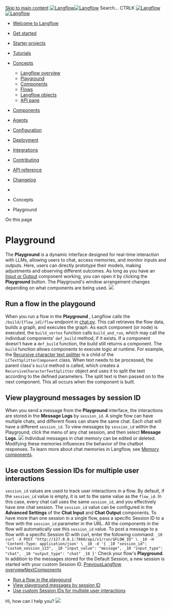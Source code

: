 [Skip to main content](https://docs.langflow.org/<#__docusaurus_skipToContent_fallback>)
[![Langflow](https://docs.langflow.org/img/langflow-logo-black.svg)![Langflow](https://docs.langflow.org/img/langflow-logo-white.svg)](https://docs.langflow.org/</>)
[](https://docs.langflow.org/<https:/github.com/langflow-ai/langflow>)[](https://docs.langflow.org/<https:/twitter.com/langflow_ai>)[](https://docs.langflow.org/<https:/discord.gg/EqksyE2EX9>)
Search...
CTRLK
[![Langflow](https://docs.langflow.org/img/langflow-logo-black.svg)![Langflow](https://docs.langflow.org/img/langflow-logo-white.svg)](https://docs.langflow.org/</>)
  * [Welcome to Langflow](https://docs.langflow.org/</>)
  * [Get started](https://docs.langflow.org/</get-started-installation>)
  * [Starter projects](https://docs.langflow.org/</starter-projects-basic-prompting>)
  * [Tutorials](https://docs.langflow.org/</tutorials-blog-writer>)
  * [Concepts](https://docs.langflow.org/</concepts-overview>)
    * [Langflow overview](https://docs.langflow.org/</concepts-overview>)
    * [Playground](https://docs.langflow.org/</concepts-playground>)
    * [Components](https://docs.langflow.org/</concepts-components>)
    * [Flows](https://docs.langflow.org/</Concepts/concepts-flows>)
    * [Langflow objects](https://docs.langflow.org/</concepts-objects>)
    * [API pane](https://docs.langflow.org/</concepts-api>)
  * [Components](https://docs.langflow.org/</components-agents>)
  * [Agents](https://docs.langflow.org/</agents-overview>)
  * [Configuration](https://docs.langflow.org/</configuration-api-keys>)
  * [Deployment](https://docs.langflow.org/</Deployment/deployment-docker>)
  * [Integrations](https://docs.langflow.org/</integrations-assemblyai>)
  * [Contributing](https://docs.langflow.org/</contributing-community>)
  * [API reference](https://docs.langflow.org/</api-reference-api-examples>)
  * [Changelog](https://docs.langflow.org/<https:/github.com/langflow-ai/langflow/releases/latest>)


  * [](https://docs.langflow.org/</>)
  * Concepts
  * Playground


On this page
# Playground
The **Playground** is a dynamic interface designed for real-time interaction with LLMs, allowing users to chat, access memories, and monitor inputs and outputs. Here, users can directly prototype their models, making adjustments and observing different outcomes.
As long as you have an [Input or Output](https://docs.langflow.org/</components-io>) component working, you can open it by clicking the **Playground** button. The Playground's window arrangement changes depending on what components are being used.
![](https://docs.langflow.org/assets/images/playground-b2c623fb6849024570bc9bd5285309f5.png)
## Run a flow in the playgound[​](https://docs.langflow.org/<#run-a-flow-in-the-playgound> "Direct link to Run a flow in the playgound")
When you run a flow in the **Playground** , Langflow calls the `/build/{flow_id}/flow` endpoint in [chat.py](https://docs.langflow.org/<https:/github.com/langflow-ai/langflow/blob/main/src/backend/base/langflow/api/v1/chat.py#L162>). This call retrieves the flow data, builds a graph, and executes the graph. As each component (or node) is executed, the `build_vertex` function calls `build_and_run`, which may call the individual components' `def_build` method, if it exists. If a component doesn't have a `def_build` function, the build still returns a component.
The `build` function allows components to execute logic at runtime. For example, the [Recursive character text splitter](https://docs.langflow.org/<https:/github.com/langflow-ai/langflow/blob/main/src/backend/base/langflow/components/langchain_utilities/recursive_character.py>) is a child of the `LCTextSplitterComponent` class. When text needs to be processed, the parent class's `build` method is called, which creates a `RecursiveCharacterTextSplitter` object and uses it to split the text according to the defined parameters. The split text is then passed on to the next component. This all occurs when the component is built.
## View playground messages by session ID[​](https://docs.langflow.org/<#view-playground-messages-by-session-id> "Direct link to View playground messages by session ID")
When you send a message from the **Playground** interface, the interactions are stored in the **Message Logs** by `session_id`. A single flow can have multiple chats, and different flows can share the same chat. Each chat will have a different `session_id`.
To view messages by `session_id` within the Playground, click the menu of any chat session, and then select **Message Logs**.
![](https://docs.langflow.org/assets/images/messages-logs-aec5213dc668ee51c2a40eab2ba0718c.png)
Individual messages in chat memory can be edited or deleted. Modifying these memories influences the behavior of the chatbot responses.
To learn more about chat memories in Langflow, see [Memory components](https://docs.langflow.org/</components-memories>).
## Use custom Session IDs for multiple user interactions[​](https://docs.langflow.org/<#use-custom-session-ids-for-multiple-user-interactions> "Direct link to Use custom Session IDs for multiple user interactions")
`session_id` values are used to track user interactions in a flow. By default, if the `session_id` value is empty, it is set to the same value as the `flow_id`. In this case, every chat call uses the same `session_id`, and you effectively have one chat session.
The `session_id` value can be configured in the **Advanced Settings** of the **Chat Input** and **Chat Output** components.
To have more than one session in a single flow, pass a specific Session ID to a flow with the `session_id` parameter in the URL. All the components in the flow will automatically use this `session_id` value.
To post a message to a flow with a specific Session ID with curl, enter the following command:
`
_10
  curl -X POST "http://127.0.0.1:7860/api/v1/run/$FLOW_ID" \
_10
  -H 'Content-Type: application/json' \
_10
  -d '{
_10
    "session_id": "custom_session_123",
_10
    "input_value": "message",
_10
    "input_type": "chat",
_10
    "output_type": "chat"
_10
  }'
`
Check your flow's **Playground**. In addition to the messages stored for the Default Session, a new session is started with your custom Session ID.
[PreviousLangflow overview](https://docs.langflow.org/</concepts-overview>)[NextComponents](https://docs.langflow.org/</concepts-components>)
  * [Run a flow in the playgound](https://docs.langflow.org/<#run-a-flow-in-the-playgound>)
  * [View playground messages by session ID](https://docs.langflow.org/<#view-playground-messages-by-session-id>)
  * [Use custom Session IDs for multiple user interactions](https://docs.langflow.org/<#use-custom-session-ids-for-multiple-user-interactions>)


Hi, how can I help you?
![](https://docs.langflow.org/img/langflow-icon-black-transparent.svg)
